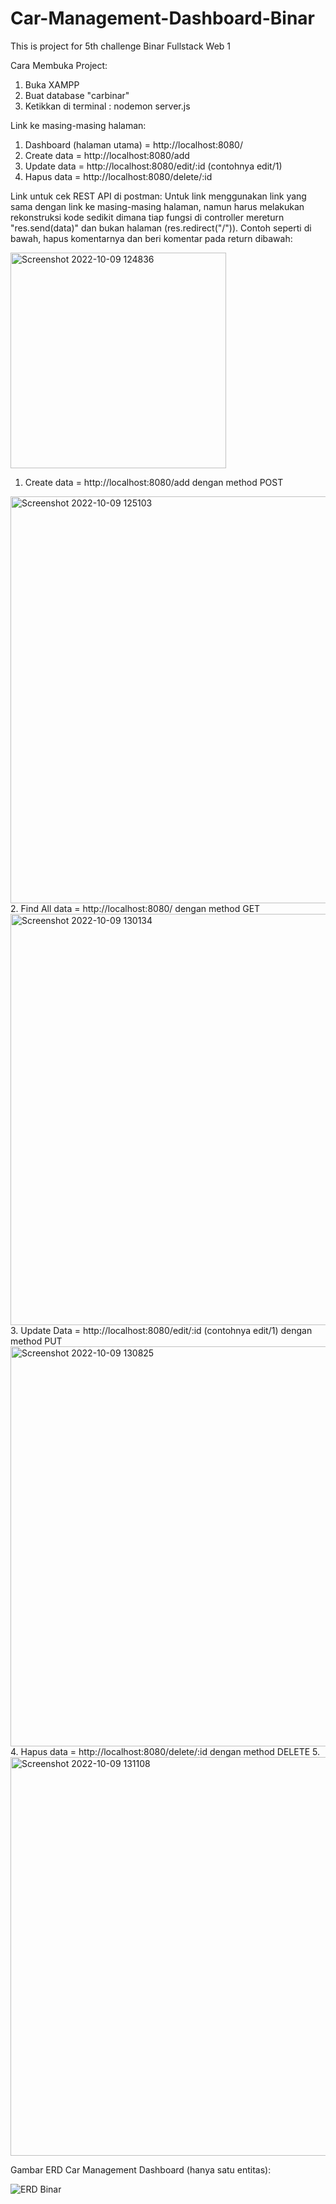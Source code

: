 # Car-Management-Dashboard-Binar
This is project for 5th challenge Binar Fullstack Web 1

Cara Membuka Project:
1. Buka XAMPP
2. Buat database "carbinar"
3. Ketikkan di terminal : nodemon server.js

Link ke masing-masing halaman:
1. Dashboard (halaman utama) = http://localhost:8080/
2. Create data = http://localhost:8080/add
3. Update data = http://localhost:8080/edit/:id (contohnya edit/1)
4. Hapus data = http://localhost:8080/delete/:id

Link untuk cek REST API di postman:
Untuk link menggunakan link yang sama dengan link ke masing-masing halaman, namun harus melakukan rekonstruksi kode sedikit dimana tiap fungsi di controller mereturn "res.send(data)" dan bukan halaman (res.redirect("/")). Contoh seperti di bawah, hapus komentarnya dan beri komentar pada return dibawah:

<img width="345" alt="Screenshot 2022-10-09 124836" src="https://user-images.githubusercontent.com/54648155/194740347-2a566259-74a4-46dc-a883-7979c398c2a2.png">

1. Create data = http://localhost:8080/add dengan method POST
<img width="651" alt="Screenshot 2022-10-09 125103" src="https://user-images.githubusercontent.com/54648155/194740433-e76b1e07-230f-46e0-8288-a98229c2fada.png">
2. Find All data = http://localhost:8080/ dengan method GET
<img width="658" alt="Screenshot 2022-10-09 130134" src="https://user-images.githubusercontent.com/54648155/194740801-93f5a5dc-4e1a-4cdf-a8d8-99e3e106eb32.png">
3. Update Data = http://localhost:8080/edit/:id (contohnya edit/1) dengan method PUT
<img width="640" alt="Screenshot 2022-10-09 130825" src="https://user-images.githubusercontent.com/54648155/194741023-acc7dd81-e14c-4ae7-913f-e07e2b071507.png">
4. Hapus data = http://localhost:8080/delete/:id dengan method DELETE
5. <img width="638" alt="Screenshot 2022-10-09 131108" src="https://user-images.githubusercontent.com/54648155/194741111-47c1ab2b-c273-4a2a-bfdd-63f0796a78f9.png">

Gambar ERD Car Management Dashboard (hanya satu entitas):


![ERD Binar](https://user-images.githubusercontent.com/54648155/194741137-35079b6a-6e42-4ef3-a3f7-5eb48c7f350e.png)
